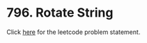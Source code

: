 # 796. Rotate String

Click [here](https://leetcode.com/problems/rotate-string/) for the leetcode problem statement.
